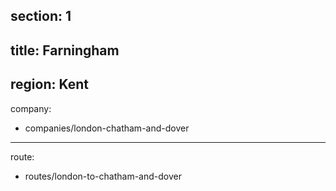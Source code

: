 section: 1
----
title: Farningham
----
region: Kent
----
company:
- companies/london-chatham-and-dover
----
route:
- routes/london-to-chatham-and-dover
